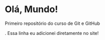 # Olá, Mundo!
 Primeiro repositório do curso de Git e GitHub

 .
Essa linha eu adicionei diretamente no site!
